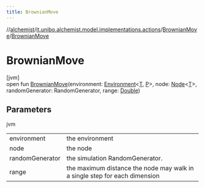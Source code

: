 ```yaml
---
title: BrownianMove
---
```

//[alchemist](../../../index.html)/[it.unibo.alchemist.model.implementations.actions](../index.html)/[BrownianMove](index.html)/[BrownianMove](-brownian-move.html)



# BrownianMove



[jvm]\
open fun [BrownianMove](-brownian-move.html)(environment: [Environment](../../it.unibo.alchemist.model.interfaces/-environment/index.html)<[T](../../it.unibo.alchemist/-supported-incarnations/get.html), [P](../../it.unibo.alchemist/-supported-incarnations/get.html)>, node: [Node](../../it.unibo.alchemist.model.interfaces/-node/index.html)<[T](../../it.unibo.alchemist/-supported-incarnations/get.html)>, randomGenerator: RandomGenerator, range: [Double](https://kotlinlang.org/api/latest/jvm/stdlib/kotlin/-double/index.html))



## Parameters


jvm

| | |
|---|---|
| environment | the environment |
| node | the node |
| randomGenerator | the simulation RandomGenerator. |
| range | the maximum distance the node may walk in a single step for each dimension |




